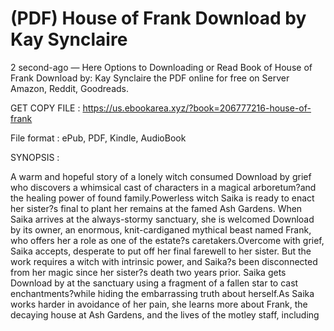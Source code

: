 # (PDF) House of Frank Download by Kay  Synclaire

2 second-ago — Here Options to Downloading or Read Book of House of Frank Download by: Kay Synclaire the PDF online for free on Server Amazon, Reddit, Goodreads.

GET COPY FILE : https://us.ebookarea.xyz/?book=206777216-house-of-frank

File format : ePub, PDF, Kindle, AudioBook

SYNOPSIS :

A warm and hopeful story of a lonely witch consumed Download by grief who discovers a whimsical cast of characters in a magical arboretum?and the healing power of found family.Powerless witch Saika is ready to enact her sister?s final to plant her remains at the famed Ash Gardens. When Saika arrives at the always-stormy sanctuary, she is welcomed Download by its owner, an enormous, knit-cardiganed mythical beast named Frank, who offers her a role as one of the estate?s caretakers.Overcome with grief, Saika accepts, desperate to put off her final farewell to her sister. But the work requires a witch with intrinsic power, and Saika?s been disconnected from her magic since her sister?s death two years prior. Saika gets Download by at the sanctuary using a fragment of a fallen star to cast enchantments?while hiding the embarrassing truth about herself.As Saika works harder in avoidance of her pain, she learns more about Frank, the decaying house at Ash Gardens, and the lives of the motley staff, including
